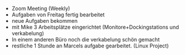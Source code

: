 
- Zoom Meeting (Weekly)
- Aufgaben von Freitag fertig bearbeitet
- neue Aufgaben bekommen
- mit Mike 3 Arbeitsplätze eingerichtet (Monitore+Dockingstations und verkabelung)
- In einem anderen Büro noch die verkabelung schön gemacht
- restliche 1 Stunde an Marcels aufgabe gearbeitet. (Linux Project)
